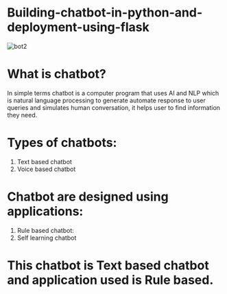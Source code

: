 # Building-chatbot-in-python-and-deployment-using-flask
![bot2](https://user-images.githubusercontent.com/59364329/137593212-08dcc5ba-d519-4d18-8866-30b55671996f.png)
# What is chatbot?
In simple terms chatbot is a computer program that uses AI and NLP which is natural language processing to generate automate response to user queries and simulates human conversation, it helps user to find information they need.

# Types of chatbots:
1. Text based chatbot
2. Voice based chatbot

# Chatbot are designed using applications:
1. Rule based chatbot:
2. Self learning chatbot

# This chatbot is Text based chatbot and application used is Rule based.



